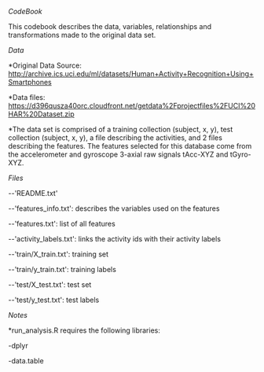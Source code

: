 *CodeBook*


This codebook describes the data, variables, relationships and transformations made to the original data set. 

*Data*

*Original Data Source: http://archive.ics.uci.edu/ml/datasets/Human+Activity+Recognition+Using+Smartphones

*Data files: https://d396qusza40orc.cloudfront.net/getdata%2Fprojectfiles%2FUCI%20HAR%20Dataset.zip

*The data set is comprised of a training collection (subject, x, y), test collection (subject, x, y), a file describing the activities, and 2 files describing the features. The features selected for this database come from the accelerometer and gyroscope 3-axial raw signals tAcc-XYZ and tGyro-XYZ.

*Files*


--'README.txt'

--'features_info.txt': describes the variables used on the features

--'features.txt': list of all features

--'activity_labels.txt': links the activity ids with their activity labels

--'train/X_train.txt': training set

--'train/y_train.txt': training labels

--'test/X_test.txt': test set

--'test/y_test.txt': test labels



*Notes*

*run_analysis.R requires the following libraries:

-dplyr

-data.table


